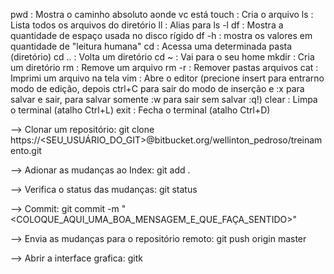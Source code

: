 pwd   : Mostra o caminho absoluto aonde vc está
touch : Cria o arquivo
ls    : Lista todos os arquivos do diretório
ll    : Alias para ls -l
df    : Mostra a quantidade de espaço usada no disco rígido
df -h : mostra os valores em quantidade de "leitura humana"
cd    : Acessa uma determinada pasta (diretório)
cd .. : Volta um diretório
cd ~  : Vai para o seu home
mkdir : Cria um diretório
rm    : Remove um arquivo
rm -r : Remover pastas arquivos
cat   : Imprimi um arquivo na tela
vim   : Abre o editor (precione insert para entrarno modo de edição, depois ctrl+C para sair do modo de inserção e :x para salvar e sair, para salvar somente :w para sair sem salvar :q!)
clear : Limpa o terminal (atalho Ctrl+L)
exit  : Fecha o terminal (atalho Ctrl+D)

--> Clonar um repositório:
git clone https://<SEU_USUÁRIO_DO_GIT>@bitbucket.org/wellinton_pedroso/treinamento.git

--> Adionar as mudanças ao Index:
git add .

--> Verifica o status das mudanças:
git status

--> Commit:
git commit -m "<COLOQUE_AQUI_UMA_BOA_MENSAGEM_E_QUE_FAÇA_SENTIDO>"

--> Envia as mudanças para o repositório remoto:
git push origin master

--> Abrir a interface grafica:
gitk
